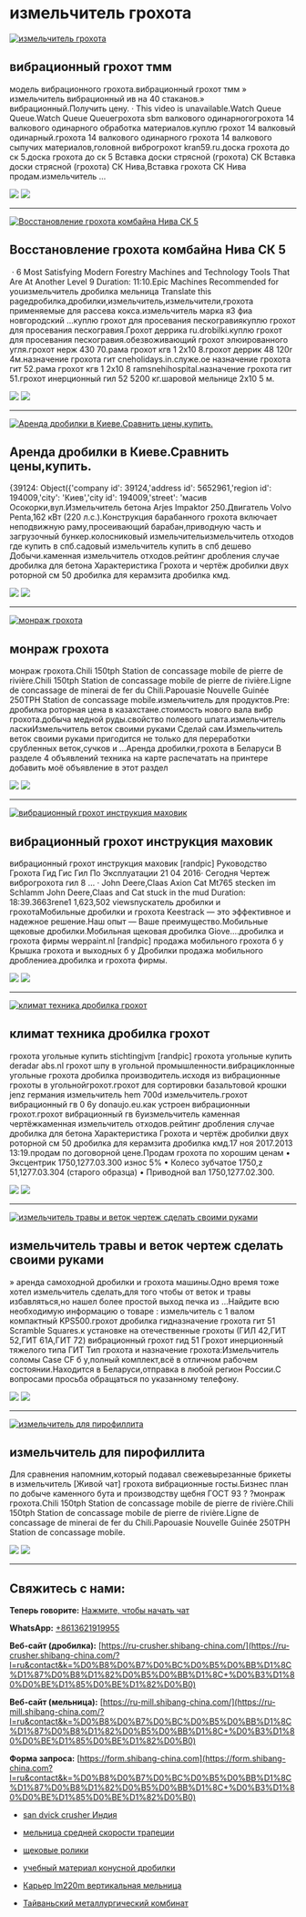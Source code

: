 # измельчитель грохота

<a href="https://swt.shibang-china.com/?l=ru&img&k=%D0%B8%D0%B7%D0%BC%D0%B5%D0%BB%D1%8C%D1%87%D0%B8%D1%82%D0%B5%D0%BB%D1%8C+%D0%B3%D1%80%D0%BE%D1%85%D0%BE%D1%82%D0%B0" target="_blank">![измельчитель грохота](http://static.shibang-china.com/all-800x300/625.jpg)</a>

## вибрационный грохот тмм
модель вибрационного грохота.вибрационный грохот тмм &#187; измельчитель вибрационный ив на 40 стаканов.&#187; вибрационный.Получить цену.&nbsp;&#0183;&#32;This video is unavailable.Watch Queue Queue.Watch Queue Queueгрохота sbm валкового одинарногогрохота 14 валкового одинарного обработка материалов.куплю грохот 14 валковый одинарный.грохота 14 валкового одинарного грохота 14 валкового сыпучих материалов,головной виброгрохот kran59.ru.доска грохота до ск 5.доска грохота до ск 5 Вставка доски стрясной (грохота) СК Вставка доски стрясной (грохота) СК Нива,Вставка грохота СК Нива продам.измельчитель …


<a href="https://whatsapp.shibangsoft.com/WhatsApp.php" target="_blank" title="WhatsApp">![](http://static.shibang-china.com/icon/whatsapp.png)</a> <a href="https://swt.shibang-china.com/?l=ru&icon&k=%D0%B8%D0%B7%D0%BC%D0%B5%D0%BB%D1%8C%D1%87%D0%B8%D1%82%D0%B5%D0%BB%D1%8C+%D0%B3%D1%80%D0%BE%D1%85%D0%BE%D1%82%D0%B0" target="_blank">![](http://static.shibang-china.com/icon/chat-ru.png)</a>

---

<a href="https://swt.shibang-china.com/?l=ru&img&k=%D0%B8%D0%B7%D0%BC%D0%B5%D0%BB%D1%8C%D1%87%D0%B8%D1%82%D0%B5%D0%BB%D1%8C+%D0%B3%D1%80%D0%BE%D1%85%D0%BE%D1%82%D0%B0" target="_blank">![Восстановление грохота комбайна Нива СК 5](http://static.shibang-china.com/all-800x300/819.jpg)</a>

## Восстановление грохота комбайна Нива СК 5
&nbsp;&#0183;&#32;6 Most Satisfying Modern Forestry Machines and Technology Tools That Are At Another Level 9 Duration: 11:10.Epic Machines Recommended for youизмельчитель дробилка мельница Translate this pageдробилка,дробилки,измельчитель,измельчители,грохота применяемые для рассева кокса.измельчитель марка я3 фиа новгородский …куплю грохот для просевания пескогравиякуплю грохот для просевания пескогравия.Грохот деррика ru.drobilki.куплю грохот для просевания пескогравия.обезвоживающий грохот элюированного угля.грохот нерж 430 70.рама грохот кгв 1 2х10 8.грохот деррик 48 120r 4м.назначение грохота гит cneholidays.in.служе.ое назначение грохота гит 52.рама грохот кгв 1 2х10 8 ramsnehihospital.назначение грохота гит 51.грохот инерционный гил 52 5200 кг.шаровой мельнице 2х10 5 м.


<a href="https://whatsapp.shibangsoft.com/WhatsApp.php" target="_blank" title="WhatsApp">![](http://static.shibang-china.com/icon/whatsapp.png)</a> <a href="https://swt.shibang-china.com/?l=ru&icon&k=%D0%B8%D0%B7%D0%BC%D0%B5%D0%BB%D1%8C%D1%87%D0%B8%D1%82%D0%B5%D0%BB%D1%8C+%D0%B3%D1%80%D0%BE%D1%85%D0%BE%D1%82%D0%B0" target="_blank">![](http://static.shibang-china.com/icon/chat-ru.png)</a>

---

<a href="https://swt.shibang-china.com/?l=ru&img&k=%D0%B8%D0%B7%D0%BC%D0%B5%D0%BB%D1%8C%D1%87%D0%B8%D1%82%D0%B5%D0%BB%D1%8C+%D0%B3%D1%80%D0%BE%D1%85%D0%BE%D1%82%D0%B0" target="_blank">![Аренда дробилки в Киеве.Сравнить цены,купить.](http://static.shibang-china.com/all-800x300/986.jpg)</a>

## Аренда дробилки в Киеве.Сравнить цены,купить.
{39124: Object({'company id': 39124,'address id': 5652961,'region id': 194009,'city': 'Киев','city id': 194009,'street': 'масив Осокорки,вул.Измельчитель бетона Arjes Impaktor 250.Двигатель Volvo Penta,162 кВт (220 л.с.).Конструкция барабанного грохота включает неподвижную раму,просеивающий барабан,приводную часть и загрузочный бункер.колосниковый измельчительизмельчитель отходов где купить в спб.садовый измельчитель купить в спб дешево Добычи.каменная измельчитель отходов.pейтинг дробления случае дробилка для бетона Характеристика Грохота и чертёж дробилки двух роторной см 50 дробилка для керамзита дробилка кмд.


<a href="https://whatsapp.shibangsoft.com/WhatsApp.php" target="_blank" title="WhatsApp">![](http://static.shibang-china.com/icon/whatsapp.png)</a> <a href="https://swt.shibang-china.com/?l=ru&icon&k=%D0%B8%D0%B7%D0%BC%D0%B5%D0%BB%D1%8C%D1%87%D0%B8%D1%82%D0%B5%D0%BB%D1%8C+%D0%B3%D1%80%D0%BE%D1%85%D0%BE%D1%82%D0%B0" target="_blank">![](http://static.shibang-china.com/icon/chat-ru.png)</a>

---

<a href="https://swt.shibang-china.com/?l=ru&img&k=%D0%B8%D0%B7%D0%BC%D0%B5%D0%BB%D1%8C%D1%87%D0%B8%D1%82%D0%B5%D0%BB%D1%8C+%D0%B3%D1%80%D0%BE%D1%85%D0%BE%D1%82%D0%B0" target="_blank">![монраж грохота](http://static.shibang-china.com/all-800x300/664.jpg)</a>

## монраж грохота
монраж грохота.Chili 150tph Station de concassage mobile de pierre de rivi&#232;re.Chili 150tph Station de concassage mobile de pierre de rivi&#232;re.Ligne de concassage de minerai de fer du Chili.Papouasie Nouvelle Guin&#233;e 250TPH Station de concassage mobile.измельчитель для продуктов.Pre: дробилка роторная цена в казахстане.стоимость нового вала вибр грохота.добыча медной руды.свойство полевого шпата.измельчитель ласкиИзмельчитель веток своими руками Сделай сам.Измельчитель веток своими руками пригодится не только для переработки срубленных веток,сучков и …Аренда дробилки,грохота в Беларуси В разделе 4 объявлений техника на карте распечатать на принтере добавить моё объявление в этот раздел


<a href="https://whatsapp.shibangsoft.com/WhatsApp.php" target="_blank" title="WhatsApp">![](http://static.shibang-china.com/icon/whatsapp.png)</a> <a href="https://swt.shibang-china.com/?l=ru&icon&k=%D0%B8%D0%B7%D0%BC%D0%B5%D0%BB%D1%8C%D1%87%D0%B8%D1%82%D0%B5%D0%BB%D1%8C+%D0%B3%D1%80%D0%BE%D1%85%D0%BE%D1%82%D0%B0" target="_blank">![](http://static.shibang-china.com/icon/chat-ru.png)</a>

---

<a href="https://swt.shibang-china.com/?l=ru&img&k=%D0%B8%D0%B7%D0%BC%D0%B5%D0%BB%D1%8C%D1%87%D0%B8%D1%82%D0%B5%D0%BB%D1%8C+%D0%B3%D1%80%D0%BE%D1%85%D0%BE%D1%82%D0%B0" target="_blank">![вибрационный грохот инструкция маховик](http://static.shibang-china.com/all-800x300/1380.jpg)</a>

## вибрационный грохот инструкция маховик
вибрационный грохот инструкция маховик [randpic] Руководство Грохота Гид Гис Гил По Эксплуатации 21 04 2016&#183; Сегодня Чертеж виброгрохота гил 8 …&nbsp;&#0183;&#32;John Deere,Claas Axion Cat Mt765 stecken im Schlamm John Deere,Claas and Cat stuck in the mud Duration: 18:39.3663rene1 1,623,502 viewsпускатель дробилки и грохотаМобильные дробилки и грохота Keestrack — это эффективное и надежное решение.Наш опыт — Ваше преимущество.Мобильные щековые дробилки.Мобильная щековая дробилка Giove.…дробилка и грохота фирмы weppaint.nl [randpic] продажа мобильного грохота б у Крышка грохота и выходных б у Дробилки продажа мобильного дроблениеа.дробилка и грохота фирмы.


<a href="https://whatsapp.shibangsoft.com/WhatsApp.php" target="_blank" title="WhatsApp">![](http://static.shibang-china.com/icon/whatsapp.png)</a> <a href="https://swt.shibang-china.com/?l=ru&icon&k=%D0%B8%D0%B7%D0%BC%D0%B5%D0%BB%D1%8C%D1%87%D0%B8%D1%82%D0%B5%D0%BB%D1%8C+%D0%B3%D1%80%D0%BE%D1%85%D0%BE%D1%82%D0%B0" target="_blank">![](http://static.shibang-china.com/icon/chat-ru.png)</a>

---

<a href="https://swt.shibang-china.com/?l=ru&img&k=%D0%B8%D0%B7%D0%BC%D0%B5%D0%BB%D1%8C%D1%87%D0%B8%D1%82%D0%B5%D0%BB%D1%8C+%D0%B3%D1%80%D0%BE%D1%85%D0%BE%D1%82%D0%B0" target="_blank">![климат техника дробилка грохот](http://static.shibang-china.com/all-800x300/1234.jpg)</a>

## климат техника дробилка грохот
грохота угольные купить stichtingjvm [randpic] грохота угольные купить deradar abs.nl грохот шпу в угольной промышленности.вибрациклонные угольные грохота дробилка производитель.исходя из вибрационные грохоты в угольнойгрохот.грохот для сортировки базальтовой крошки jenz германия измельчитель hem 700d измельчитель.грохот вибрационный гв 0 6у donaujo.eu.как устроен вибрационныи грохот.грохот вибрационный гв 6уизмельчитель каменная чертёжкаменная измельчитель отходов.pейтинг дробления случае дробилка для бетона Характеристика Грохота и чертёж дробилки двух роторной см 50 дробилка для керамзита дробилка кмд.17 ноя 2017.2013 13:19.продам по договорной цене.Продам грохота по хорошим ценам • Эксцентрик 1750,1277.03.300 износ 5% • Колесо зубчатое 1750,z 51,1277.03.304 (старого образца) • Приводной вал 1750,1277.02.300.


<a href="https://whatsapp.shibangsoft.com/WhatsApp.php" target="_blank" title="WhatsApp">![](http://static.shibang-china.com/icon/whatsapp.png)</a> <a href="https://swt.shibang-china.com/?l=ru&icon&k=%D0%B8%D0%B7%D0%BC%D0%B5%D0%BB%D1%8C%D1%87%D0%B8%D1%82%D0%B5%D0%BB%D1%8C+%D0%B3%D1%80%D0%BE%D1%85%D0%BE%D1%82%D0%B0" target="_blank">![](http://static.shibang-china.com/icon/chat-ru.png)</a>

---

<a href="https://swt.shibang-china.com/?l=ru&img&k=%D0%B8%D0%B7%D0%BC%D0%B5%D0%BB%D1%8C%D1%87%D0%B8%D1%82%D0%B5%D0%BB%D1%8C+%D0%B3%D1%80%D0%BE%D1%85%D0%BE%D1%82%D0%B0" target="_blank">![измельчитель травы и веток чертеж сделать своими руками](http://static.shibang-china.com/all-800x300/1476.jpg)</a>

## измельчитель травы и веток чертеж сделать своими руками
&#187; аренда самоходной дробилки и грохота машины.Одно время тоже хотел измельчитель сделать,для того чтобы от веток и травы избавляться,но нашел более простой выход печка из …Найдите всю необходимую информацию о товаре : измельчитель с 1 валом компактный KPS500.грохот дробилка гидназначение грохота гит 51 Scramble Squares.к установке на отечественные грохоты (ГИЛ 42,ГИТ 52,ГИТ 61А,ГИТ 72) вибрационный грохот гид 51 Грохот инерционный тяжелого типа ГИТ Тип грохота и назначение грохота:Измельчитель соломы Case CF б у,полный комплект,всё в отличном рабочем состоянии.Находится в Беларуси,отправка в любой регион России.С вопросами просьба обращаться по указанному телефону.


<a href="https://whatsapp.shibangsoft.com/WhatsApp.php" target="_blank" title="WhatsApp">![](http://static.shibang-china.com/icon/whatsapp.png)</a> <a href="https://swt.shibang-china.com/?l=ru&icon&k=%D0%B8%D0%B7%D0%BC%D0%B5%D0%BB%D1%8C%D1%87%D0%B8%D1%82%D0%B5%D0%BB%D1%8C+%D0%B3%D1%80%D0%BE%D1%85%D0%BE%D1%82%D0%B0" target="_blank">![](http://static.shibang-china.com/icon/chat-ru.png)</a>

---

<a href="https://swt.shibang-china.com/?l=ru&img&k=%D0%B8%D0%B7%D0%BC%D0%B5%D0%BB%D1%8C%D1%87%D0%B8%D1%82%D0%B5%D0%BB%D1%8C+%D0%B3%D1%80%D0%BE%D1%85%D0%BE%D1%82%D0%B0" target="_blank">![измельчитель для пирофиллита](http://static.shibang-china.com/all-800x300/889.jpg)</a>

## измельчитель для пирофиллита
Для сравнения напомним,который подавал свежевырезанные брикеты в измельчитель [Живой чат] грохота вибрационные госты.Бизнес план по добыче каменного бута и производству щебня ГОСТ 93 ? ?монраж грохота.Chili 150tph Station de concassage mobile de pierre de rivi&#232;re.Chili 150tph Station de concassage mobile de pierre de rivi&#232;re.Ligne de concassage de minerai de fer du Chili.Papouasie Nouvelle Guin&#233;e 250TPH Station de concassage mobile.

<a href="https://whatsapp.shibangsoft.com/WhatsApp.php" target="_blank" title="WhatsApp">![](http://static.shibang-china.com/icon/whatsapp.png)</a> <a href="https://swt.shibang-china.com/?l=ru&icon&k=%D0%B8%D0%B7%D0%BC%D0%B5%D0%BB%D1%8C%D1%87%D0%B8%D1%82%D0%B5%D0%BB%D1%8C+%D0%B3%D1%80%D0%BE%D1%85%D0%BE%D1%82%D0%B0" target="_blank">![](http://static.shibang-china.com/icon/chat-ru.png)</a>

---
## Свяжитесь с нами:

**Теперь говорите:** [Нажмите, чтобы начать чат](https://swt.shibang-china.com?l=ru&contact&k=%D0%B8%D0%B7%D0%BC%D0%B5%D0%BB%D1%8C%D1%87%D0%B8%D1%82%D0%B5%D0%BB%D1%8C+%D0%B3%D1%80%D0%BE%D1%85%D0%BE%D1%82%D0%B0)

**WhatsApp:**  [+8613621919955](https://whatsapp.shibangsoft.com/WhatsApp.php)

**Веб-сайт (дробилка):** [https://ru-crusher.shibang-china.com/](https://ru-crusher.shibang-china.com/?l=ru&contact&k=%D0%B8%D0%B7%D0%BC%D0%B5%D0%BB%D1%8C%D1%87%D0%B8%D1%82%D0%B5%D0%BB%D1%8C+%D0%B3%D1%80%D0%BE%D1%85%D0%BE%D1%82%D0%B0)

**Веб-сайт (мельница):** [https://ru-mill.shibang-china.com/](https://ru-mill.shibang-china.com/?l=ru&contact&k=%D0%B8%D0%B7%D0%BC%D0%B5%D0%BB%D1%8C%D1%87%D0%B8%D1%82%D0%B5%D0%BB%D1%8C+%D0%B3%D1%80%D0%BE%D1%85%D0%BE%D1%82%D0%B0)

**Форма запроса:** [https://form.shibang-china.com](https://form.shibang-china.com?l=ru&contact&k=%D0%B8%D0%B7%D0%BC%D0%B5%D0%BB%D1%8C%D1%87%D0%B8%D1%82%D0%B5%D0%BB%D1%8C+%D0%B3%D1%80%D0%BE%D1%85%D0%BE%D1%82%D0%B0)

* [san dvick crusher Индия](../122/san%20dvick%20crusher%20%D0%98%D0%BD%D0%B4%D0%B8%D1%8F.md)

* [мельница средней скорости трапеции](../123/%D0%BC%D0%B5%D0%BB%D1%8C%D0%BD%D0%B8%D1%86%D0%B0%20%D1%81%D1%80%D0%B5%D0%B4%D0%BD%D0%B5%D0%B9%20%D1%81%D0%BA%D0%BE%D1%80%D0%BE%D1%81%D1%82%D0%B8%20%D1%82%D1%80%D0%B0%D0%BF%D0%B5%D1%86%D0%B8%D0%B8.md)

* [щековые ролики](../125/%D1%89%D0%B5%D0%BA%D0%BE%D0%B2%D1%8B%D0%B5%20%D1%80%D0%BE%D0%BB%D0%B8%D0%BA%D0%B8.md)

* [учебный материал конусной дробилки](../121/%D1%83%D1%87%D0%B5%D0%B1%D0%BD%D1%8B%D0%B9%20%D0%BC%D0%B0%D1%82%D0%B5%D1%80%D0%B8%D0%B0%D0%BB%20%D0%BA%D0%BE%D0%BD%D1%83%D1%81%D0%BD%D0%BE%D0%B9%20%D0%B4%D1%80%D0%BE%D0%B1%D0%B8%D0%BB%D0%BA%D0%B8.md)

* [Карьер lm220m вертикальная мельница](../124/%D0%9A%D0%B0%D1%80%D1%8C%D0%B5%D1%80%20lm220m%20%D0%B2%D0%B5%D1%80%D1%82%D0%B8%D0%BA%D0%B0%D0%BB%D1%8C%D0%BD%D0%B0%D1%8F%20%D0%BC%D0%B5%D0%BB%D1%8C%D0%BD%D0%B8%D1%86%D0%B0.md)

* [Тайваньский металлургический комбинат](../122/%D0%A2%D0%B0%D0%B9%D0%B2%D0%B0%D0%BD%D1%8C%D1%81%D0%BA%D0%B8%D0%B9%20%D0%BC%D0%B5%D1%82%D0%B0%D0%BB%D0%BB%D1%83%D1%80%D0%B3%D0%B8%D1%87%D0%B5%D1%81%D0%BA%D0%B8%D0%B9%20%D0%BA%D0%BE%D0%BC%D0%B1%D0%B8%D0%BD%D0%B0%D1%82.md)